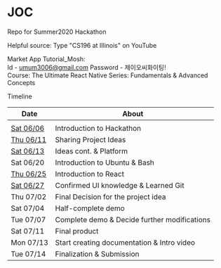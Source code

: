 # JOC
Repo for Summer2020 Hackathon

Helpful source: Type "CS196 at Illinois" on YouTube  
  
  
Market App Tutorial_Mosh:  
Id - umum3006@gmail.com
Password - 제이오씨화이팅!  
Course: The Ultimate React Native Series: Fundamentals & Advanced Concepts

Timeline


| Date | About |
| - | - |
| | |
| [Sat 06/06](/Timeline/06-06.md) | Introduction to Hackathon |
| [Thu 06/11](/Timeline/06-11.md) | Sharing Project Ideas |
| [Sat 06/13](/Timeline/06-13)    | Ideas cont. & Platform |
| Sat 06/20  | Introduction to Ubuntu & Bash |
| [Thu 06/25](/Timeline/06-25)  | Introduction to React |
| [Sat 06/27](/Timeline/06-27.md)  | Confirmed UI knowledge & Learned Git |
| Thu 07/02  | Final Decision for the project idea |
| Sat 07/04  | Half-complete demo |
| Tue 07/07  | Complete demo & Decide further modifications |
| Sat 07/11  | Final product |
| Mon 07/13  | Start creating documentation & Intro video |
| Tue 07/14  | Finalization & Submission |

